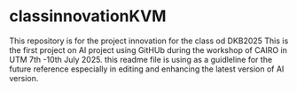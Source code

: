 # classinnovationKVM
This repository is for the project innovation for the class od DKB2025
This is the first project on AI project using GitHUb during the workshop of CAIRO in UTM 7th -10th July 2025.
this readme file is using as a guidleline for the future reference especially in editing and enhancing the latest version of AI version.
